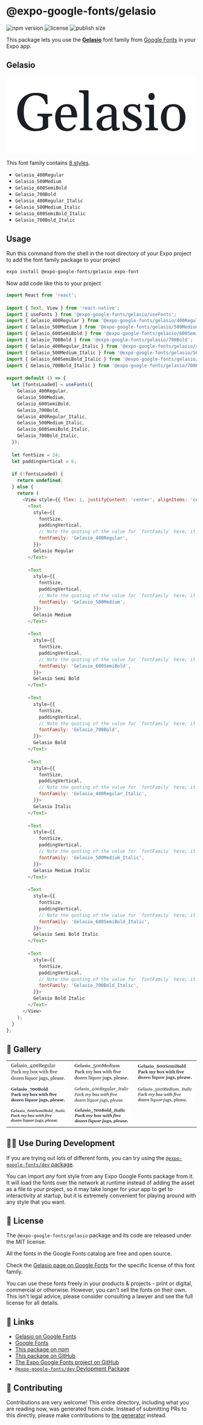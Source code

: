 # @expo-google-fonts/gelasio

![npm version](https://flat.badgen.net/npm/v/@expo-google-fonts/gelasio)
![license](https://flat.badgen.net/github/license/expo/google-fonts)
![publish size](https://flat.badgen.net/packagephobia/install/@expo-google-fonts/gelasio)

This package lets you use the [**Gelasio**](https://fonts.google.com/specimen/Gelasio) font family from [Google Fonts](https://fonts.google.com/) in your Expo app.

## Gelasio

![Gelasio](./font-family.png)

This font family contains [8 styles](#-gallery).

- `Gelasio_400Regular`
- `Gelasio_500Medium`
- `Gelasio_600SemiBold`
- `Gelasio_700Bold`
- `Gelasio_400Regular_Italic`
- `Gelasio_500Medium_Italic`
- `Gelasio_600SemiBold_Italic`
- `Gelasio_700Bold_Italic`

## Usage

Run this command from the shell in the root directory of your Expo project to add the font family package to your project
```sh
expo install @expo-google-fonts/gelasio expo-font
```

Now add code like this to your project
```js
import React from 'react';

import { Text, View } from 'react-native';
import { useFonts } from '@expo-google-fonts/gelasio/useFonts';
import { Gelasio_400Regular } from '@expo-google-fonts/gelasio/400Regular';
import { Gelasio_500Medium } from '@expo-google-fonts/gelasio/500Medium';
import { Gelasio_600SemiBold } from '@expo-google-fonts/gelasio/600SemiBold';
import { Gelasio_700Bold } from '@expo-google-fonts/gelasio/700Bold';
import { Gelasio_400Regular_Italic } from '@expo-google-fonts/gelasio/400Regular_Italic';
import { Gelasio_500Medium_Italic } from '@expo-google-fonts/gelasio/500Medium_Italic';
import { Gelasio_600SemiBold_Italic } from '@expo-google-fonts/gelasio/600SemiBold_Italic';
import { Gelasio_700Bold_Italic } from '@expo-google-fonts/gelasio/700Bold_Italic';

export default () => {
  let [fontsLoaded] = useFonts({
    Gelasio_400Regular,
    Gelasio_500Medium,
    Gelasio_600SemiBold,
    Gelasio_700Bold,
    Gelasio_400Regular_Italic,
    Gelasio_500Medium_Italic,
    Gelasio_600SemiBold_Italic,
    Gelasio_700Bold_Italic,
  });

  let fontSize = 24;
  let paddingVertical = 6;

  if (!fontsLoaded) {
    return undefined;
  } else {
    return (
      <View style={{ flex: 1, justifyContent: 'center', alignItems: 'center' }}>
        <Text
          style={{
            fontSize,
            paddingVertical,
            // Note the quoting of the value for `fontFamily` here; it expects a string!
            fontFamily: 'Gelasio_400Regular',
          }}>
          Gelasio Regular
        </Text>

        <Text
          style={{
            fontSize,
            paddingVertical,
            // Note the quoting of the value for `fontFamily` here; it expects a string!
            fontFamily: 'Gelasio_500Medium',
          }}>
          Gelasio Medium
        </Text>

        <Text
          style={{
            fontSize,
            paddingVertical,
            // Note the quoting of the value for `fontFamily` here; it expects a string!
            fontFamily: 'Gelasio_600SemiBold',
          }}>
          Gelasio Semi Bold
        </Text>

        <Text
          style={{
            fontSize,
            paddingVertical,
            // Note the quoting of the value for `fontFamily` here; it expects a string!
            fontFamily: 'Gelasio_700Bold',
          }}>
          Gelasio Bold
        </Text>

        <Text
          style={{
            fontSize,
            paddingVertical,
            // Note the quoting of the value for `fontFamily` here; it expects a string!
            fontFamily: 'Gelasio_400Regular_Italic',
          }}>
          Gelasio Italic
        </Text>

        <Text
          style={{
            fontSize,
            paddingVertical,
            // Note the quoting of the value for `fontFamily` here; it expects a string!
            fontFamily: 'Gelasio_500Medium_Italic',
          }}>
          Gelasio Medium Italic
        </Text>

        <Text
          style={{
            fontSize,
            paddingVertical,
            // Note the quoting of the value for `fontFamily` here; it expects a string!
            fontFamily: 'Gelasio_600SemiBold_Italic',
          }}>
          Gelasio Semi Bold Italic
        </Text>

        <Text
          style={{
            fontSize,
            paddingVertical,
            // Note the quoting of the value for `fontFamily` here; it expects a string!
            fontFamily: 'Gelasio_700Bold_Italic',
          }}>
          Gelasio Bold Italic
        </Text>
      </View>
    );
  }
};

```

## 🔡 Gallery


||||
|-|-|-|
|![Gelasio_400Regular](.//400Regular/Gelasio_400Regular.ttf.png)|![Gelasio_500Medium](.//500Medium/Gelasio_500Medium.ttf.png)|![Gelasio_600SemiBold](.//600SemiBold/Gelasio_600SemiBold.ttf.png)||
|![Gelasio_700Bold](.//700Bold/Gelasio_700Bold.ttf.png)|![Gelasio_400Regular_Italic](.//400Regular_Italic/Gelasio_400Regular_Italic.ttf.png)|![Gelasio_500Medium_Italic](.//500Medium_Italic/Gelasio_500Medium_Italic.ttf.png)||
|![Gelasio_600SemiBold_Italic](.//600SemiBold_Italic/Gelasio_600SemiBold_Italic.ttf.png)|![Gelasio_700Bold_Italic](.//700Bold_Italic/Gelasio_700Bold_Italic.ttf.png)|||


## 👩‍💻 Use During Development

If you are trying out lots of different fonts, you can try using the [`@expo-google-fonts/dev` package](https://github.com/freeboub/google-fonts/tree/master/font-packages/dev#readme).

You can import *any* font style from any Expo Google Fonts package from it. It will load the fonts
over the network at runtime instead of adding the asset as a file to your project, so it may take longer
for your app to get to interactivity at startup, but it is extremely convenient
for playing around with any style that you want.

## 📖 License

The `@expo-google-fonts/gelasio` package and its code are released under the MIT license.

All the fonts in the Google Fonts catalog are free and open source.

Check the [Gelasio page on Google Fonts](https://fonts.google.com/specimen/Gelasio) for the specific license of this font family.

You can use these fonts freely in your products & projects - print or digital, commercial or otherwise. However, you can't sell the fonts on their own. This isn't legal advice, please consider consulting a lawyer and see the full license for all details.

## 🔗 Links

- [Gelasio on Google Fonts](https://fonts.google.com/specimen/Gelasio)
- [Google Fonts](https://fonts.google.com/)
- [This package on npm](https://www.npmjs.com/package/@expo-google-fonts/gelasio)
- [This package on GitHub](https://github.com/freeboub/google-fonts/tree/master/font-packages/gelasio)
- [The Expo Google Fonts project on GitHub](https://github.com/freeboub/google-fonts)
- [`@expo-google-fonts/dev` Devlopment Package](https://github.com/freeboub/google-fonts/tree/master/font-packages/dev)

## 🤝 Contributing

Contributions are very welcome! This entire directory, including what you are reading now, was generated from code. Instead of submitting PRs to this directly, please make contributions to [the generator](https://github.com/freeboub/google-fonts/tree/master/packages/generator) instead.
